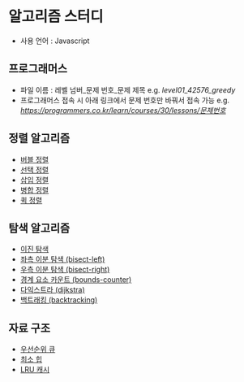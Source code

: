 # 알고리즘 스터디

- 사용 언어 : Javascript

## 프로그래머스

- 파일 이름 : 레벨 넘버\_문제 번호\_문제 제목
  e.g. _level01_42576_greedy_
- 프로그래머스 접속 시 아래 링크에서 문제 번호만 바꿔서 접속 가능
  e.g. _<https://programmers.co.kr/learn/courses/30/lessons/문제번호>_

## 정렬 알고리즘

- [버블 정렬](/src/sort-algorithm/bubbleSort.js)
- [선택 정렬](/src/sort-algorithm/selectionSort.js)
- [삽입 정렬](/src/sort-algorithm/insertionSort.js)
- [병합 정렬](/src/sort-algorithm/mergeSort.js)
- [퀵 정렬](/src/sort-algorithm/quickSort.js)

## 탐색 알고리즘

- [이진 탐색](/src/search-algorithm/binary-search.js)
- [좌측 이분 탐색 (bisect-left)](/src/search-algorithm/bisect-left.js)
- [우측 이분 탐색 (bisect-right)](/src/search-algorithm/bisect-right.js)
- [경계 요소 카운트 (bounds-counter)](/src/search-algorithm/bounds-counter.js)
- [다익스트라 (dijkstra)](/src/programmers/level-02/level02_12978_배달.js)
- [백트래킹 (backtracking)](/src/programmers/level-02/level02_87946_피로도.js)

## 자료 구조

- [우선순위 큐](/src/data-structure/priority-queue.js)
- [최소 힙](/src/data-structure/min-heap.js)
- [LRU 캐시](/src/data-structure/lru-cache.js)
